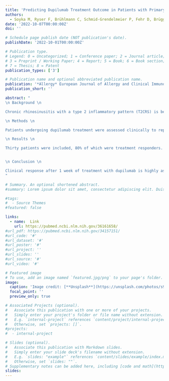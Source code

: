 ```yaml
---
title: 'Predicting Dupilumab Treatment Outcome in Patients with Primary diffuse Type 2 Chronic Rhinosinusitis.'
authors:
  - Soyka M, Ryser F, Brühlmann C, Schmid-Grendelmeier P, Fehr D, Brüggen MC, Steiner U
date: '2022-10-07T00:00:00Z'
doi: ''

# Schedule page publish date (NOT publication's date).
publishDate: '2022-10-01T00:00:00Z'

# Publication type.
# Legend: 0 = Uncategorized; 1 = Conference paper; 2 = Journal article;
# 3 = Preprint / Working Paper; 4 = Report; 5 = Book; 6 = Book section;
# 7 = Thesis; 8 = Patent
publication_types: ['3']

# Publication name and optional abbreviated publication name.
publication: '*Allergy* European Journal of Allergy and Clinical Immunology'
publication_short: ''

abstract: "
\n Background \n

Chronic rhinosinusitis with a type 2 inflammatory pattern (T2CRS) is believed to be restricted to the nose and sinuses and associated with polyps, without clear serologic markers. Dupilumab is a promising new therapy in difficult to treat T2CRS. No factors are known to predict dupilumab treatment outcome.

\n Methods \n

Patients undergoing dupilumab treatment were assessed clinically to report ultra-short- and short-term outcome up to 90 days. Serum samples were taken on day 0 and 30 days of treatment, and proteomic analyses were performed using Olink®. The results were compared with healthy controls (HC). The aim was to identify clinical and serological markers associated with a treatment response to dupilumab. Confirmation of predictive parameters was evaluated in a prospective cohort of 20 T2CRS patients.

\n Results \n

Thirty patients were included, 80% of which were treatment responders. SinoNasalOutcomeTest-20 (SNOT-20) scores and the total nasal polyp score improved significantly (p < .05) on Day 7. An improvement of 2.5 points at the first visit was associated with a favorable outcome with a sensitivity of 86%. Proteomic analyses revealed significant changes compared with HC. Furthermore, we could identify OPG in the serum of dupilumab-treated patients that may serve as a predictor of the clinical outcome of dupilumab treatment. The predictive value of OPG was confirmed in the second cohort.


\n Conclusion \n

Clinical response after 1 week of treatment with dupilumab is highly associated with a favorable outcome. High sensitivity proteomic analyses can identify T2CRS-specific dysregulated proteins in serum. Serum OPG may serve as a predictor for dupilumab treatment outcome before the initiation of any therapy.
"

# Summary. An optional shortened abstract.
#summary: Lorem ipsum dolor sit amet, consectetur adipiscing elit. Duis posuere tellus ac convallis placerat. Proin tincidunt magna sed ex sollicitudin condimentum.

#tags:
#  - Source Themes
#featured: false

links:
  - name:  Link
    url: https://pubmed.ncbi.nlm.nih.gov/36161658/
#url_pdf: https://pubmed.ncbi.nlm.nih.gov/34157151/
#url_code: '#'
#url_dataset: '#'
#url_poster: '#'
#url_project: ''
#url_slides: ''
#url_source: '#'
#url_video: '#'

# Featured image
# To use, add an image named `featured.jpg/png` to your page's folder.
image:
  caption: 'Image credit: [**Unsplash**](https://unsplash.com/photos/s9CC2SKySJM)'
  focal_point: ''
  preview_only: true

# Associated Projects (optional).
#   Associate this publication with one or more of your projects.
#   Simply enter your project's folder or file name without extension.
#   E.g. `internal-project` references `content/project/internal-project/index.md`.
#   Otherwise, set `projects: []`.
#projects:
#  - internal-project

# Slides (optional).
#   Associate this publication with Markdown slides.
#   Simply enter your slide deck's filename without extension.
#   E.g. `slides: "example"` references `content/slides/example/index.md`.
#   Otherwise, set `slides: ""`.
# Supplementary notes can be added here, including [code and math](https://wowchemy.com/docs/content/writing-markdown-latex/).
slides:
---
```

